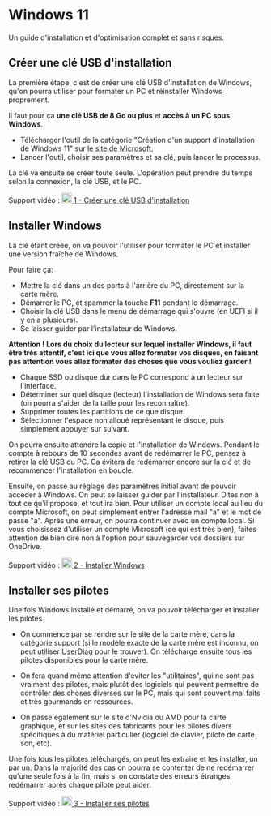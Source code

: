 # Windows 11
Un guide d'installation et d'optimisation complet et sans risques.

## Créer une clé USB d'installation
La première étape, c'est de créer une clé USB d'installation de Windows, qu'on pourra utiliser pour formater un PC et réinstaller Windows proprement.

Il faut pour ça **une clé USB de 8 Go ou plus** et **accès à un PC sous Windows**.

- Télécharger l'outil de la catégorie "Création d'un support d'installation de Windows 11" sur [le site de Microsoft.](https://www.microsoft.com/fr-fr/software-download/windows11)
- Lancer l'outil, choisir ses paramètres et sa clé, puis lancer le processus.

La clé va ensuite se créer toute seule. L'opération peut prendre du temps selon la connexion, la clé USB, et le PC.

Support vidéo : [<img src="https://i.imgur.com/cRUau5i.png" height="20"> 1 - Créer une clé USB d'installation](https://youtu.be/nidskw_JslQ)

## Installer Windows

La clé étant créée, on va pouvoir l'utiliser pour formater le PC et installer une version fraîche de Windows.

Pour faire ça: 
- Mettre la clé dans un des ports à l'arrière du PC, directement sur la carte mère.
- Démarrer le PC, et spammer la touche **F11** pendant le démarrage.
- Choisir la clé USB dans le menu de démarrage qui s'ouvre (en UEFI si il y en a plusieurs).
- Se laisser guider par l'installateur de Windows.

**Attention ! Lors du choix du lecteur sur lequel installer Windows, il faut être très attentif, c'est ici que vous allez formater vos disques, en faisant pas attention vous allez formater des choses que vous vouliez garder !**

- Chaque SSD ou disque dur dans le PC correspond à un lecteur sur l'interface.
- Déterminer sur quel disque (lecteur) l'installation de Windows sera faite (on pourra s'aider de la taille pour les reconnaître).
- Supprimer toutes les partitions de ce que disque.
- Sélectionner l'espace non alloué représentant le disque, puis simplement appuyer sur suivant.

On pourra ensuite attendre la copie et l'installation de Windows. Pendant le compte à rebours de 10 secondes avant de redémarrer le PC, pensez à retirer la clé USB du PC. Ca évitera de redémarrer encore sur la clé et de recommencer l'installation en boucle.

Ensuite, on passe au réglage des paramètres initial avant de pouvoir accéder à Windows. On peut se laisser guider par l'installateur. Dites non à tout ce qu'il propose, et tout ira bien. Pour utiliser un compte local au lieu du compte Microsoft, on peut simplement entrer l'adresse mail "a" et le mot de passe "a". Après une erreur, on pourra continuer avec un compte local. Si vous choisissez d'utiliser un compte Microsoft (ce qui est très bien), faites attention de bien dire non à l'option pour sauvegarder vos dossiers sur OneDrive.

Support vidéo : [<img src="https://i.imgur.com/cRUau5i.png" height="20"> 2 - Installer Windows](https://youtu.be/vSD2ZCxifDY)

## Installer ses pilotes

Une fois Windows installé et démarré, on va pouvoir télécharger et installer les pilotes. 

- On commence par se rendre sur le site de la carte mère, dans la catégorie support (si le modèle exacte de la carte mère est inconnu, on peut utiliser [UserDiag](https://userdiag.com/) pour le trouver). On télécharge ensuite tous les pilotes disponibles pour la carte mère.

- On fera quand même attention d'éviter les "utilitaires", qui ne sont pas vraiment des pilotes, mais plutôt des logiciels qui peuvent permettre de contrôler des choses diverses sur le PC, mais qui sont souvent mal faits et très gourmands en ressources.

- On passe également sur le site d'Nvidia ou AMD pour la carte graphique, et sur les sites des fabricants pour les pilotes divers spécifiques à du matériel particulier (logiciel de clavier, pilote de carte son, etc).

Une fois tous les pilotes téléchargés, on peut les extraire et les installer, un par un. Dans la majorité des cas on pourra se contenter de ne redémarrer qu'une seule fois à la fin, mais si on constate des erreurs étranges, redémarrer après chaque pilote peut aider.

Support vidéo : [<img src="https://i.imgur.com/cRUau5i.png" height="20"> 3 - Installer ses pilotes](https://youtu.be/olOuIQA1HzY)
